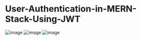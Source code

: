 # User-Authentication-in-MERN-Stack-Using-JWT
![image](https://github.com/hemanthkumar316/User-Authentication-in-MERN-Stack-Using-JWT/assets/96412405/820a1cdd-795c-45a3-b02c-5d892fa65a00)
![image](https://github.com/hemanthkumar316/User-Authentication-in-MERN-Stack-Using-JWT/assets/96412405/6696e4c2-ddca-4c45-9b32-529fb82e2d0b)
![image](https://github.com/hemanthkumar316/User-Authentication-in-MERN-Stack-Using-JWT/assets/96412405/3930ab40-8787-4725-9003-494118a55721)


